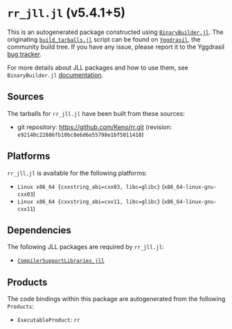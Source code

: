 # `rr_jll.jl` (v5.4.1+5)

This is an autogenerated package constructed using [`BinaryBuilder.jl`](https://github.com/JuliaPackaging/BinaryBuilder.jl). The originating [`build_tarballs.jl`](https://github.com/JuliaPackaging/Yggdrasil/blob/e5d629039af12686d2aaaffa01968a48a5659ca5/R/rr/build_tarballs.jl) script can be found on [`Yggdrasil`](https://github.com/JuliaPackaging/Yggdrasil/), the community build tree.  If you have any issue, please report it to the Yggdrasil [bug tracker](https://github.com/JuliaPackaging/Yggdrasil/issues).

For more details about JLL packages and how to use them, see `BinaryBuilder.jl` [documentation](https://juliapackaging.github.io/BinaryBuilder.jl/dev/jll/).

## Sources

The tarballs for `rr_jll.jl` have been built from these sources:

* git repository: https://github.com/Keno/rr.git (revision: `e92140c22806fb10bc8e6d6e55798e1bf5011418`)

## Platforms

`rr_jll.jl` is available for the following platforms:

* `Linux x86_64 {cxxstring_abi=cxx03, libc=glibc}` (`x86_64-linux-gnu-cxx03`)
* `Linux x86_64 {cxxstring_abi=cxx11, libc=glibc}` (`x86_64-linux-gnu-cxx11`)

## Dependencies

The following JLL packages are required by `rr_jll.jl`:

* [`CompilerSupportLibraries_jll`](https://github.com/JuliaBinaryWrappers/CompilerSupportLibraries_jll.jl)

## Products

The code bindings within this package are autogenerated from the following `Products`:

* `ExecutableProduct`: `rr`
